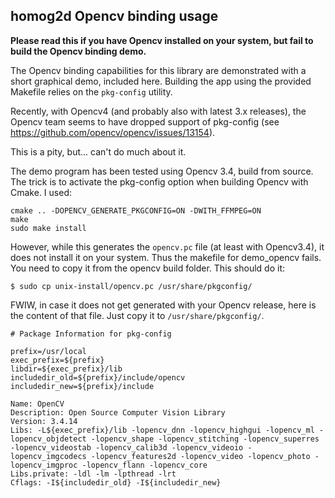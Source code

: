 ## homog2d Opencv binding usage

__Please read this if you have Opencv installed on your system, but fail to build the Opencv binding demo.__


The Opencv binding capabilities for this library are demonstrated with a short graphical demo, included here.
Building the app using the provided Makefile relies on the `pkg-config` utility.

Recently, with Opencv4 (and probably also with latest 3.x releases), the Opencv team seems to have dropped support of pkg-config
(see https://github.com/opencv/opencv/issues/13154).

This is a pity, but... can't do much about it.

The demo program has been tested using Opencv 3.4, build from source.
The trick is to activate the pkg-config option when building Opencv with Cmake.
I used:
```
cmake .. -DOPENCV_GENERATE_PKGCONFIG=ON -DWITH_FFMPEG=ON
make
sudo make install
```
However, while this generates the `opencv.pc` file (at least with Opencv3.4), it does not install it on your system.
Thus the makefile for demo_opencv fails.
You need to copy it from the opencv build folder.
This should do it:

```
$ sudo cp unix-install/opencv.pc /usr/share/pkgconfig/
```

FWIW, in case it does not get generated with your Opencv release, here is the content of that file.
Just copy it to `/usr/share/pkgconfig/`.

```
# Package Information for pkg-config

prefix=/usr/local
exec_prefix=${prefix}
libdir=${exec_prefix}/lib
includedir_old=${prefix}/include/opencv
includedir_new=${prefix}/include

Name: OpenCV
Description: Open Source Computer Vision Library
Version: 3.4.14
Libs: -L${exec_prefix}/lib -lopencv_dnn -lopencv_highgui -lopencv_ml -lopencv_objdetect -lopencv_shape -lopencv_stitching -lopencv_superres -lopencv_videostab -lopencv_calib3d -lopencv_videoio -lopencv_imgcodecs -lopencv_features2d -lopencv_video -lopencv_photo -lopencv_imgproc -lopencv_flann -lopencv_core
Libs.private: -ldl -lm -lpthread -lrt
Cflags: -I${includedir_old} -I${includedir_new}
```


